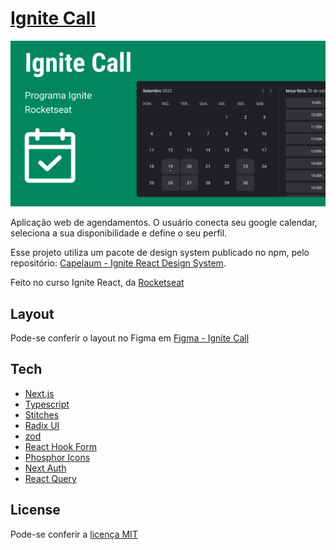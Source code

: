 # [Ignite Call](https://www.capelaum-ignite-call.vercel.app)

<img src="github/Capa.png" />

Aplicação web de agendamentos. O usuário conecta seu google calendar, seleciona a sua disponibilidade e define o seu perfil.

Esse projeto utiliza um pacote de design system publicado no npm, pelo repositório: [Capelaum - Ignite React Design System](https://github.com/capelaum/ignite-react-design-system).

Feito no curso Ignite React, da [Rocketseat](https://www.rocketseat.com.br)

## Layout

Pode-se conferir o layout no Figma em [Figma - Ignite Call](https://www.figma.com/community/file/1161274296921389678)

## Tech

- [Next.js][next]
- [Typescript][typescript]
- [Stitches][stitches]
- [Radix UI][radix_ui]
- [zod][zod]
- [React Hook Form][react_hook_form]
- [Phosphor Icons][phosphoricons]
- [Next Auth][next_auth]
- [React Query][react_query]

[next]: https://nextjs.org
[typescript]: https://www.typescriptlang.org
[stitches]: https://stitches.dev
[phosphoricons]: https://phosphoricons.com
[radix_ui]: https://www.radix-ui.com
[zod]: https://github.com/colinhacks/zod
[react_hook_form]: https://www.radix-ui.com
[next_auth]: https://next-auth.js.org
[react_query]: https://react-query-v3.tanstack.com

## License

Pode-se conferir a [licença MIT](./LICENSE)
